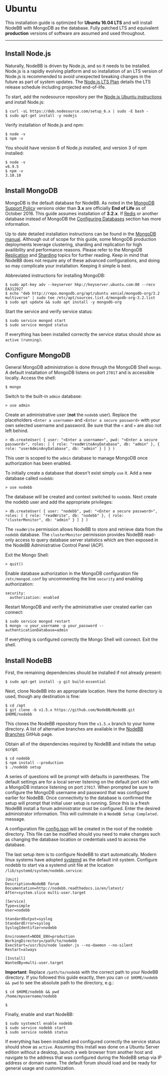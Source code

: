 Ubuntu
======

This installation guide is optimized for **Ubuntu 16.04 LTS** and will
install NodeBB with MongoDB as the database. Fully patched LTS and
equivalent **production** versions of software are assumed and used
throughout.

------------------------------------------------------------------------

Install Node.js
---------------

Naturally, NodeBB is driven by Node.js, and so it needs to be installed.
Node.js is a rapidly evolving platform and so installation of an LTS
version of Node.js is recommended to avoid unexpected breaking changes
in the future as part of system updates. The [Node.js LTS
Plan](https://github.com/nodejs/LTS) details the LTS release schedule
including projected end-of-life.

To start, add the nodesource repository per the [Node.js Ubuntu
instructions](https://nodejs.org/en/download/package-manager/#debian-and-ubuntu-based-linux-distributions)
and install Node.js:

```
$ curl -sL https://deb.nodesource.com/setup_6.x | sudo -E bash -
$ sudo apt-get install -y nodejs
```

Verify installation of Node.js and npm:

```
$ node -v
$ npm -v
```

You should have version 6 of Node.js installed, and version 3 of npm installed:

```
$ node -v
v6.9.5
$ npm -v
3.10.10
```

Install MongoDB
---------------

MongoDB is the default database for NodeBB. As noted in the [MongoDB
Support Policy](https://www.mongodb.com/support-policy) versions older
than **3.x** are officially **End of Life** as of October 2016. This
guide assumes installation of **3.2.x**. If [Redis](https://redis.io) or
another database instead of MongoDB the [Configuring Databases](../../configuring/databases) section has
more information.

Up to date detailed installation instructions can be found in the
[MongoDB
manual](https://docs.mongodb.com/v3.2/tutorial/install-mongodb-on-ubuntu/).
Although out of scope for this guide, some MongoDB production
deployments leverage clustering, sharding and replication for high
availibility and performance reasons. Please refer to the MongoDB
[Replication](https://docs.mongodb.com/v3.2/replication/) and
[Sharding](https://docs.mongodb.com/v3.2/sharding/) topics for further
reading. Keep in mind that NodeBB does not require any of these advanced
configurations, and doing so may complicate your installation. Keeping
it simple is best.

Abbreviated instructions for installing MongoDB:

```
$ sudo apt-key adv --keyserver hkp://keyserver.ubuntu.com:80 --recv EA312927
$ echo "deb http://repo.mongodb.org/apt/ubuntu xenial/mongodb-org/3.2 multiverse" | sudo tee /etc/apt/sources.list.d/mongodb-org-3.2.list
$ sudo apt update && sudo apt install -y mongodb-org
```

Start the service and verify service status:

```
$ sudo service mongod start
$ sudo service mongod status
```

If everything has been installed correctly the service status should
show as `active (running)`.

Configure MongoDB
-----------------

General MongoDB administration is done through the MongoDB Shell
`mongo`. A default installation of MongoDB listens on port `27017` and
is accessible locally. Access the shell:

```
$ mongo
```

Switch to the built-in `admin` database:

```
> use admin
```

Create an administrative user (**not** the `nodebb` user). Replace the placeholders `<Enter a username>` and `<Enter a secure password>` with your own selected username and password. Be sure that the `<` and `>` are also not left behind.

```
> db.createUser( { user: "<Enter a username>", pwd: "<Enter a secure password>", roles: [ { role: "readWriteAnyDatabase", db: "admin" }, { role: "userAdminAnyDatabase", db: "admin" } ] } )
```

This user is scoped to the `admin` database to manage MongoDB once authorization has been enabled.

To initially create a database that doesn't exist simply `use` it. Add a
new database called `nodebb`:

```
> use nodebb
```

The database will be created and context switched to `nodebb`. Next
create the nodebb user and add the appropriate privileges:

```
> db.createUser( { user: "nodebb", pwd: "<Enter a secure password>", roles: [ { role: "readWrite", db: "nodebb" }, { role: "clusterMonitor", db: "admin" } ] } )
```

The `readWrite` permission allows NodeBB to store and retrieve data from
the `nodebb` database. The `clusterMonitor` permission provides NodeBB
read-only access to query database server statistics which are then
exposed in the NodeBB Administrative Control Panel (ACP).

Exit the Mongo Shell:

```
> quit()
```

Enable database authorization in the MongoDB configuration file
`/etc/mongod.conf` by uncommenting the line `security` and enabling
authorization:

```
security:
  authorization: enabled
```

Restart MongoDB and verify the administrative user created earlier can
connect:

```
$ sudo service mongod restart
$ mongo -u your_username -p your_password --authenticationDatabase=admin
```

If everything is configured correctly the Mongo Shell will connect. Exit
the shell.

Install NodeBB
--------------

First, the remaining dependencies should be installed if not already
present:

```
$ sudo apt-get install -y git build-essential
```

Next, clone NodeBB into an appropriate location. Here the home directory is used, though any destination is fine:

```
$ cd /opt
$ git clone -b v1.5.x https://github.com/NodeBB/NodeBB.git $HOME/nodebb
```

This clones the NodeBB repository from the `v1.5.x` branch to
your home directory. A list of alternative branches are available in the
[NodeBB Branches](https://github.com/NodeBB/NodeBB/branches) GitHub
page.

Obtain all of the dependencies required by NodeBB and initiate the setup
script:

```
$ cd nodebb
$ npm install --production
$ ./nodebb setup
```

A series of questions will be prompt with defaults in parentheses. The
default settings are for a local server listening on the default port
`4567` with a MongoDB instance listening on port `27017`. When prompted
be sure to configure the MongoDB username and password that was
configured earlier for NodeBB. Once connectivity to the database is
confirmed the setup will prompt that initial user setup is running.
Since this is a fresh NodeBB install a forum administrator must be
configured. Enter the desired administrator information. This will
culminate in a `NodeBB Setup Completed.` message.

A configuration file [config.json](../../configuring/config) will
be created in the root of the nodebb directory. This file can be modified should you need to
make changes such as changing the database location or credentials used
to access the database.

The last setup item is to configure NodeBB to start automatically.
Modern linux systems have adopted
[systemd](https://en.wikipedia.org/wiki/Systemd) as the default init
system. Configure nodebb to start via a systemd unit file at the
location `/lib/systemd/system/nodebb.service`:

```
[Unit]
Description=NodeBB forum
Documentation=http://nodebb.readthedocs.io/en/latest/
After=system.slice multi-user.target

[Service]
Type=simple
User=nodebb

StandardOutput=syslog
StandardError=syslog
SyslogIdentifier=nodebb

Environment=NODE_ENV=production
WorkingDirectory=/path/to/nodebb
ExecStart=/usr/bin/node loader.js --no-daemon --no-silent
Restart=always

[Install]
WantedBy=multi-user.target
```

**Important**: Replace `/path/to/nodebb` with the correct path to your NodeBB directory. If you followed this guide exactly, then you can `cd $HOME/nodebb && pwd` to see the absolute path to the directory, e.g.:

```
$ cd $HOME/nodebb && pwd
/home/myusername/nodebb

$
```

Finally, enable and start NodeBB:

```
$ sudo systemctl enable nodebb
$ sudo service nodebb start
$ sudo service nodebb status
```

If everything has been installed and configured correctly the service
status should show as `active`. Assuming this install was done on a
Ubuntu Server edition without a desktop, launch a web browser from
another host and navigate to the address that was configured during the
NodeBB setup via IP address or domain name. The default forum should
load and be ready for general usage and customization.
